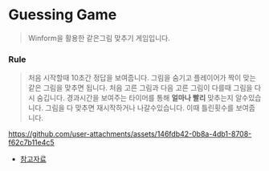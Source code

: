 # Guessing Game

> Winform을 활용한 같은그림 맞추기 게임입니다.

### Rule

> 처음 시작할때 10초간 정답을 보여줍니다.
> 그림을 숨기고 플레이어가 짝이 맞는 같은 그림을 맞추면 됩니다.
> 처음 고른 그림과 다음 고른 그림이 다를때 그림을 다시 숨깁니다.
> 경과시간을 보여주는 타이머를 통해 **얼마나 빨리** 맞추는지 알수있습니다.
> 그림을 다 맞추면 재시작하거나 나갈수있습니다. 이때 틀린횟수를 보여줍니다.

https://github.com/user-attachments/assets/146fdb42-0b8a-4db1-8708-f62c7b11e4c5


- [참고자료](https://learn.microsoft.com/ko-kr/visualstudio/get-started/csharp/tutorial-windows-forms-create-match-game?view=vs-2022)
